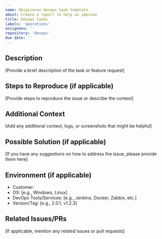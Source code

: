 ```yaml
---
name: Ubiqisense devops task template
about: Create a report to help us improve
title: Devops tasks
labels: 'operations'
assignees: ''
repository: 'devops'
due date: ''
---
```


## Description

[Provide a brief description of the task or feature request]


## Steps to Reproduce (if applicable)

[Provide steps to reproduce the issue or describe the context]

## Additional Context

[Add any additional context, logs, or screenshots that might be helpful]

## Possible Solution (if applicable)

[If you have any suggestions on how to address the issue, please provide them here]

## Environment (if applicable)

- Customer:
- OS: [e.g., Windows, Linux]
- DevOps Tools/Services: [e.g., Jenkins, Docker, Zabbix, etc.]
- Version/Tag: [e.g., 2.0.1, v1.2.3]


## Related Issues/PRs

[If applicable, mention any related issues or pull requests]

